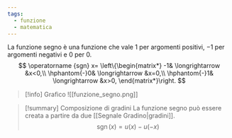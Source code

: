 ```yaml
---
tags:
  - funzione
  - matematica
---
```

La funzione segno è una funzione che vale $1$ per argomenti positivi, $-1$ per argomenti negativi e $0$ per $0$. 
$$
\operatorname {sgn} x= \left\{\begin{matrix*}
-1& \longrightarrow &x<0,\\
\hphantom{-}0& \longrightarrow &x=0,\\
\hphantom{-}1& \longrightarrow &x>0,
\end{matrix*}\right.
$$

>[!info] Grafico
>![[funzione_segno.png]]

>[!summary] Composizione di gradini
>La funzione segno può essere creata a partire da due [[Segnale Gradino|gradini]].
>$$
>\operatorname{sgn}(x) = u(x)-u(-x)
$$

